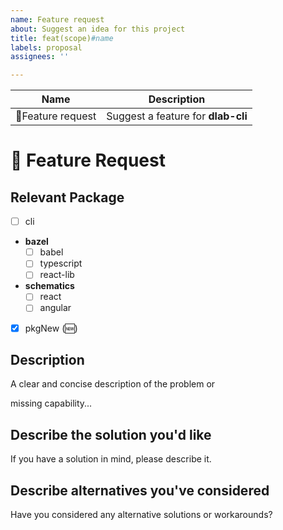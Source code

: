```yaml
---
name: Feature request
about: Suggest an idea for this project
title: feat(scope)#name
labels: proposal
assignees: ''

---
```


| Name                       | Description               |
| -------------------------- | --------------------------|
| &#x1F680;Feature request   | Suggest a feature for __dlab-cli__ |

# &#x1F680; Feature Request

## Relevant Package

<!-- edit -->
- [ ] cli
- **bazel**
  - [ ] babel
  - [ ] typescript
  - [ ] react-lib
- **schematics**
  - [ ] react
  - [ ] angular
- [x] pkgNew (&#x1F195;)

## Description

<!-- edit --> A clear and concise description of the problem or 
missing capability...

## Describe the solution you'd like

<!-- edit--> If you have a solution in mind, please describe it.

## Describe alternatives you've considered

<!-- edit--> Have you considered any alternative solutions or workarounds?
